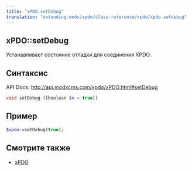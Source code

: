 ```yaml
---
title: "xPDO.setDebug"
translation: "extending-modx/xpdo/class-reference/xpdo/xpdo.setdebug"
---
```


## xPDO::setDebug

Устанавливает состояние отладки для соединения XPDO.

## Синтаксис

API Docs: <http://api.modxcms.com/xpdo/xPDO.html#setDebug>

```php
void setDebug ([boolean $v = true])
```

## Пример

```php
$xpdo->setDebug(true);
```

## Смотрите также

-   [xPDO](extending-modx/xpdo "xPDO")

